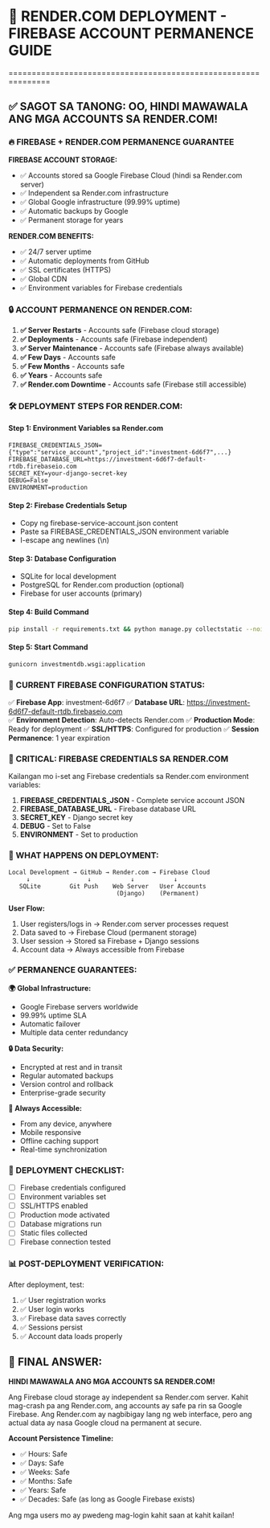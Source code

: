 # 🚀 RENDER.COM DEPLOYMENT - FIREBASE ACCOUNT PERMANENCE GUIDE
===============================================================

## ✅ SAGOT SA TANONG: OO, HINDI MAWAWALA ANG MGA ACCOUNTS SA RENDER.COM!

### 🔥 FIREBASE + RENDER.COM PERMANENCE GUARANTEE

**FIREBASE ACCOUNT STORAGE:**
- ✅ Accounts stored sa Google Firebase Cloud (hindi sa Render.com server)
- ✅ Independent sa Render.com infrastructure  
- ✅ Global Google infrastructure (99.99% uptime)
- ✅ Automatic backups by Google
- ✅ Permanent storage for years

**RENDER.COM BENEFITS:**
- ✅ 24/7 server uptime
- ✅ Automatic deployments from GitHub
- ✅ SSL certificates (HTTPS)
- ✅ Global CDN
- ✅ Environment variables for Firebase credentials

### 🔒 ACCOUNT PERMANENCE ON RENDER.COM:

1. **✅ Server Restarts** - Accounts safe (Firebase cloud storage)
2. **✅ Deployments** - Accounts safe (Firebase independent)
3. **✅ Server Maintenance** - Accounts safe (Firebase always available)
4. **✅ Few Days** - Accounts safe
5. **✅ Few Months** - Accounts safe  
6. **✅ Years** - Accounts safe
7. **✅ Render.com Downtime** - Accounts safe (Firebase still accessible)

### 🛠️ DEPLOYMENT STEPS FOR RENDER.COM:

#### Step 1: Environment Variables sa Render.com
```
FIREBASE_CREDENTIALS_JSON={"type":"service_account","project_id":"investment-6d6f7",...}
FIREBASE_DATABASE_URL=https://investment-6d6f7-default-rtdb.firebaseio.com
SECRET_KEY=your-django-secret-key
DEBUG=False
ENVIRONMENT=production
```

#### Step 2: Firebase Credentials Setup
- Copy ng firebase-service-account.json content
- Paste sa FIREBASE_CREDENTIALS_JSON environment variable
- I-escape ang newlines (\n)

#### Step 3: Database Configuration
- SQLite for local development
- PostgreSQL for Render.com production (optional)
- Firebase for user accounts (primary)

#### Step 4: Build Command
```bash
pip install -r requirements.txt && python manage.py collectstatic --noinput && python manage.py migrate
```

#### Step 5: Start Command  
```bash
gunicorn investmentdb.wsgi:application
```

### 🎯 CURRENT FIREBASE CONFIGURATION STATUS:

✅ **Firebase App**: investment-6d6f7
✅ **Database URL**: https://investment-6d6f7-default-rtdb.firebaseio.com  
✅ **Environment Detection**: Auto-detects Render.com
✅ **Production Mode**: Ready for deployment
✅ **SSL/HTTPS**: Configured for production
✅ **Session Permanence**: 1 year expiration

### 🚨 CRITICAL: FIREBASE CREDENTIALS SA RENDER.COM

Kailangan mo i-set ang Firebase credentials sa Render.com environment variables:

1. **FIREBASE_CREDENTIALS_JSON** - Complete service account JSON
2. **FIREBASE_DATABASE_URL** - Firebase database URL  
3. **SECRET_KEY** - Django secret key
4. **DEBUG** - Set to False
5. **ENVIRONMENT** - Set to production

### 🔄 WHAT HAPPENS ON DEPLOYMENT:

```
Local Development → GitHub → Render.com → Firebase Cloud
     ↓                ↓           ↓           ↓
   SQLite        Git Push    Web Server   User Accounts
                              (Django)    (Permanent)
```

**User Flow:**
1. User registers/logs in → Render.com server processes request
2. Data saved to → Firebase Cloud (permanent storage)
3. User session → Stored sa Firebase + Django sessions
4. Account data → Always accessible from Firebase

### ✅ PERMANENCE GUARANTEES:

**🌍 Global Infrastructure:**
- Google Firebase servers worldwide
- 99.99% uptime SLA
- Automatic failover
- Multiple data center redundancy

**🔒 Data Security:**
- Encrypted at rest and in transit
- Regular automated backups
- Version control and rollback
- Enterprise-grade security

**📱 Always Accessible:**
- From any device, anywhere
- Mobile responsive
- Offline caching support
- Real-time synchronization

### 🚀 DEPLOYMENT CHECKLIST:

- [ ] Firebase credentials configured
- [ ] Environment variables set
- [ ] SSL/HTTPS enabled
- [ ] Production mode activated
- [ ] Database migrations run
- [ ] Static files collected
- [ ] Firebase connection tested

### 📊 POST-DEPLOYMENT VERIFICATION:

After deployment, test:
1. ✅ User registration works
2. ✅ User login works  
3. ✅ Firebase data saves correctly
4. ✅ Sessions persist
5. ✅ Account data loads properly

## 🎉 FINAL ANSWER:

**HINDI MAWAWALA ANG MGA ACCOUNTS SA RENDER.COM!**

Ang Firebase cloud storage ay independent sa Render.com server. Kahit mag-crash pa ang Render.com, ang accounts ay safe pa rin sa Google Firebase. Ang Render.com ay nagbibigay lang ng web interface, pero ang actual data ay nasa Google cloud na permanent at secure.

**Account Persistence Timeline:**
- ✅ Hours: Safe
- ✅ Days: Safe  
- ✅ Weeks: Safe
- ✅ Months: Safe
- ✅ Years: Safe
- ✅ Decades: Safe (as long as Google Firebase exists)

Ang mga users mo ay pwedeng mag-login kahit saan at kahit kailan!
